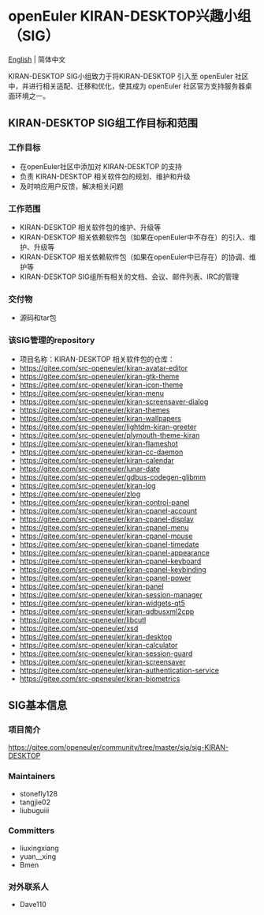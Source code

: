 # openEuler KIRAN-DESKTOP兴趣小组（SIG）
[English](./sig-template.md) | 简体中文

KIRAN-DESKTOP SIG小组致力于将KIRAN-DESKTOP 引入至 openEuler 社区中，并进行相关适配、迁移和优化，使其成为 openEuler 社区官方支持服务器桌面环境之一。


## KIRAN-DESKTOP SIG组工作目标和范围

### 工作目标

- 在openEuler社区中添加对 KIRAN-DESKTOP  的支持 
- 负责 KIRAN-DESKTOP 相关软件包的规划、维护和升级
- 及时响应用户反馈，解决相关问题


### 工作范围

- KIRAN-DESKTOP 相关软件包的维护、升级等
- KIRAN-DESKTOP 相关依赖软件包（如果在openEuler中不存在）的引入、维护、升级等
- KIRAN-DESKTOP 相关依赖软件包（如果在openEuler中已存在）的协调、维护等
- KIRAN-DESKTOP SIG组所有相关的文档、会议、邮件列表、IRC的管理


### 交付物

- 源码和tar包


### 该SIG管理的repository

- 项目名称：KIRAN-DESKTOP
  相关软件包的仓库：
- https://gitee.com/src-openeuler/kiran-avatar-editor
- https://gitee.com/src-openeuler/kiran-gtk-theme
- https://gitee.com/src-openeuler/kiran-icon-theme
- https://gitee.com/src-openeuler/kiran-menu
- https://gitee.com/src-openeuler/kiran-screensaver-dialog
- https://gitee.com/src-openeuler/kiran-themes
- https://gitee.com/src-openeuler/kiran-wallpapers
- https://gitee.com/src-openeuler/lightdm-kiran-greeter
- https://gitee.com/src-openeuler/plymouth-theme-kiran
- https://gitee.com/src-openeuler/kiran-flameshot
- https://gitee.com/src-openeuler/kiran-cc-daemon
- https://gitee.com/src-openeuler/kiran-calendar
- https://gitee.com/src-openeuler/lunar-date
- https://gitee.com/src-openeuler/gdbus-codegen-glibmm
- https://gitee.com/src-openeuler/kiran-log
- https://gitee.com/src-openeuler/zlog
- https://gitee.com/src-openeuler/kiran-control-panel
- https://gitee.com/src-openeuler/kiran-cpanel-account
- https://gitee.com/src-openeuler/kiran-cpanel-display
- https://gitee.com/src-openeuler/kiran-cpanel-menu
- https://gitee.com/src-openeuler/kiran-cpanel-mouse
- https://gitee.com/src-openeuler/kiran-cpanel-timedate
- https://gitee.com/src-openeuler/kiran-cpanel-appearance
- https://gitee.com/src-openeuler/kiran-cpanel-keyboard
- https://gitee.com/src-openeuler/kiran-cpanel-keybinding
- https://gitee.com/src-openeuler/kiran-cpanel-power
- https://gitee.com/src-openeuler/kiran-panel
- https://gitee.com/src-openeuler/kiran-session-manager
- https://gitee.com/src-openeuler/kiran-widgets-qt5
- https://gitee.com/src-openeuler/kiran-qdbusxml2cpp
- https://gitee.com/src-openeuler/libcutl
- https://gitee.com/src-openeuler/xsd
- https://gitee.com/src-openeuler/kiran-desktop
- https://gitee.com/src-openeuler/kiran-calculator
- https://gitee.com/src-openeuler/kiran-session-guard
- https://gitee.com/src-openeuler/kiran-screensaver
- https://gitee.com/src-openeuler/kiran-authentication-service
- https://gitee.com/src-openeuler/kiran-biometrics

## SIG基本信息

### 项目简介

 https://gitee.com/openeuler/community/tree/master/sig/sig-KIRAN-DESKTOP

### Maintainers
- stonefly128
- tangjie02
- liubuguiii

### Committers
- liuxingxiang
- yuan__xing 
- Bmen

### 对外联系人
- Dave110


